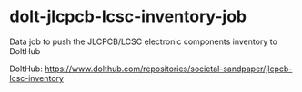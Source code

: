 # dolt-jlcpcb-lcsc-inventory-job
Data job to push the JLCPCB/LCSC electronic components inventory to DoltHub

DoltHub: https://www.dolthub.com/repositories/societal-sandpaper/jlcpcb-lcsc-inventory

